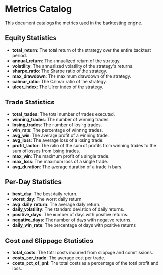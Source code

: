 # Metrics Catalog

This document catalogs the metrics used in the backtesting engine.

## Equity Statistics

- **total_return**: The total return of the strategy over the entire backtest period.
- **annual_return**: The annualized return of the strategy.
- **volatility**: The annualized volatility of the strategy's returns.
- **sharpe_ratio**: The Sharpe ratio of the strategy.
- **max_drawdown**: The maximum drawdown of the strategy.
- **calmar_ratio**: The Calmar ratio of the strategy.
- **ulcer_index**: The Ulcer index of the strategy.

## Trade Statistics

- **total_trades**: The total number of trades executed.
- **winning_trades**: The number of winning trades.
- **losing_trades**: The number of losing trades.
- **win_rate**: The percentage of winning trades.
- **avg_win**: The average profit of a winning trade.
- **avg_loss**: The average loss of a losing trade.
- **profit_factor**: The ratio of the sum of profits from winning trades to the sum of losses from losing trades.
- **max_win**: The maximum profit of a single trade.
- **max_loss**: The maximum loss of a single trade.
- **avg_duration**: The average duration of a trade in bars.

## Per-Day Statistics

- **best_day**: The best daily return.
- **worst_day**: The worst daily return.
- **avg_daily_return**: The average daily return.
- **daily_volatility**: The standard deviation of daily returns.
- **positive_days**: The number of days with positive returns.
- **negative_days**: The number of days with negative returns.
- **daily_win_rate**: The percentage of days with positive returns.

## Cost and Slippage Statistics

- **total_costs**: The total costs incurred from slippage and commissions.
- **costs_per_trade**: The average cost per trade.
- **costs_pct_of_pnl**: The total costs as a percentage of the total profit and loss.
